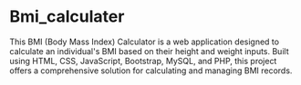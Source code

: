 # Bmi_calculater
This BMI (Body Mass Index) Calculator is a web application designed to calculate an individual's BMI based on their height and weight inputs. Built using HTML, CSS, JavaScript, Bootstrap, MySQL, and PHP, this project offers a comprehensive solution for calculating and managing BMI records.

